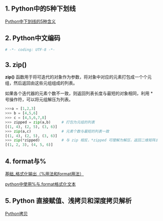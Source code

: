 ## 1. Python中的5种下划线

[Python中下划线的5种含义](<https://blog.csdn.net/tcx1992/article/details/80105645>)



## 2. Python中文编码

```python
# -*- coding: UTF-8 -*-
```



## 3. zip()

**zip()** 函数用于将可迭代的对象作为参数，将对象中对应的元素打包成一个个元组，然后返回由这些元组组成的列表。

如果各个迭代器的元素个数不一致，则返回列表长度与最短的对象相同，利用 * 号操作符，可以将元组解压为列表。

```python
>>>a = [1,2,3]
>>> b = [4,5,6]
>>> c = [4,5,6,7,8]
>>> zipped = zip(a,b)     # 打包为元组的列表
[(1, 4), (2, 5), (3, 6)]
>>> zip(a,c)              # 元素个数与最短的列表一致
[(1, 4), (2, 5), (3, 6)]
>>> zip(*zipped)          # 与 zip 相反，*zipped 可理解为解压，返回二维矩阵式
[(1, 2, 3), (4, 5, 6)]
```

## 4. format与%

[基础_格式化输出（%用法和format用法）](https://www.cnblogs.com/fat39/p/7159881.html)

[python中使用%与.format格式化文本](https://www.cnblogs.com/engeng/p/6605936.html)



## 5. Python 直接赋值、浅拷贝和深度拷贝解析

[Python拷贝](<https://www.runoob.com/w3cnote/python-understanding-dict-copy-shallow-or-deep.html>)
